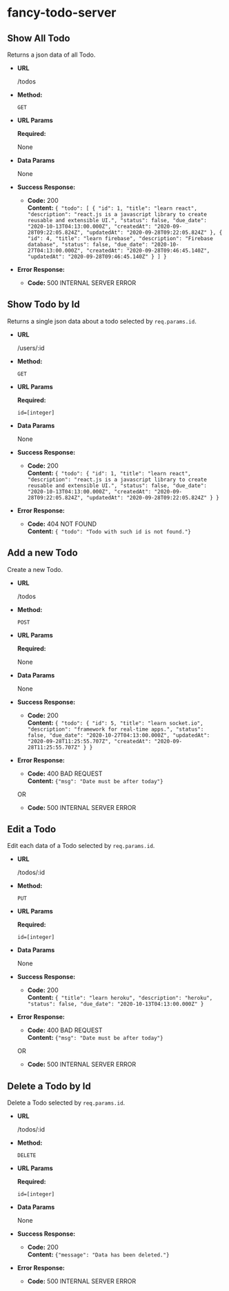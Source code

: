 # fancy-todo-server

**Show All Todo**
----
  Returns a json data of all Todo.

* **URL**

  /todos

* **Method:**

  `GET`
  
*  **URL Params**

   **Required:**
 
   None

* **Data Params**

  None

* **Success Response:**

  * **Code:** 200 <br />
    **Content:** `{
    "todo": [
        {
            "id": 1,
            "title": "learn react",
            "description": "react.js is a javascript library to create reusable and extensible UI.",
            "status": false,
            "due_date": "2020-10-13T04:13:00.000Z",
            "createdAt": "2020-09-28T09:22:05.824Z",
            "updatedAt": "2020-09-28T09:22:05.824Z"
        },
        {
            "id": 4,
            "title": "learn firebase",
            "description": "Firebase database",
            "status": false,
            "due_date": "2020-10-27T04:13:00.000Z",
            "createdAt": "2020-09-28T09:46:45.140Z",
            "updatedAt": "2020-09-28T09:46:45.140Z"
        }
    ]
}`
 
* **Error Response:**

  * **Code:** 500 INTERNAL SERVER ERROR <br />


**Show Todo by Id**
----
  Returns a single json data about a todo selected by `req.params.id`.

* **URL**

  /users/:id

* **Method:**

  `GET`
  
*  **URL Params**

   **Required:**
 
   `id=[integer]`

* **Data Params**

  None

* **Success Response:**

  * **Code:** 200 <br />
    **Content:** `{
    "todo": {
        "id": 1,
        "title": "learn react",
        "description": "react.js is a javascript library to create reusable and extensible UI.",
        "status": false,
        "due_date": "2020-10-13T04:13:00.000Z",
        "createdAt": "2020-09-28T09:22:05.824Z",
        "updatedAt": "2020-09-28T09:22:05.824Z"
    }
}`
 
* **Error Response:**

  * **Code:** 404 NOT FOUND <br />
    **Content:** `{
    "todo": "Todo with such id is not found."}`



**Add a new Todo**
----
  Create a new Todo.

* **URL**

  /todos

* **Method:**

  `POST`
  
*  **URL Params**

   **Required:**
 
   None

* **Data Params**

  None

* **Success Response:**

  * **Code:** 200 <br />
    **Content:** `{
    "todo": {
        "id": 5,
        "title": "learn socket.io",
        "description": "framework for real-time apps.",
        "status": false,
        "due_date": "2020-10-27T04:13:00.000Z",
        "updatedAt": "2020-09-28T11:25:55.707Z",
        "createdAt": "2020-09-28T11:25:55.707Z"
    }
}`
 
* **Error Response:**

  * **Code:** 400 BAD REQUEST <br />
    **Content:** `{"msg": "Date must be after today"}`

  OR

  * **Code:** 500 INTERNAL SERVER ERROR <br />


**Edit a Todo**
----
  Edit each data of a Todo selected by `req.params.id`.

* **URL**

  /todos/:id

* **Method:**

  `PUT`
  
*  **URL Params**

   **Required:**
 
    `id=[integer]`

* **Data Params**

  None

* **Success Response:**

  * **Code:** 200 <br />
    **Content:** `{
    "title": "learn heroku",
    "description": "heroku",
    "status": false,
    "due_date": "2020-10-13T04:13:00.000Z"
}`
 
* **Error Response:**

  * **Code:** 400 BAD REQUEST <br />
    **Content:** `{"msg": "Date must be after today"}`

  OR

  * **Code:** 500 INTERNAL SERVER ERROR <br />


**Delete a Todo by Id**
----
  Delete a Todo selected by `req.params.id`.

* **URL**

  /todos/:id

* **Method:**

  `DELETE`
  
*  **URL Params**

   **Required:**
 
    `id=[integer]`

* **Data Params**

  None

* **Success Response:**

  * **Code:** 200 <br />
    **Content:** `{"message": "Data has been deleted."}`
 
* **Error Response:**

  * **Code:** 500 INTERNAL SERVER ERROR <br />